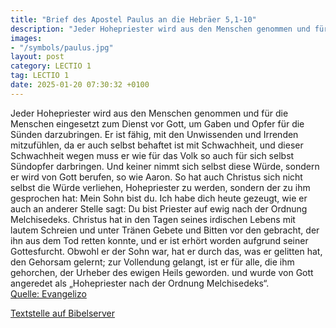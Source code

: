 ```yaml
---
title: "Brief des Apostel Paulus an die Hebräer 5,1-10"
description: "Jeder Hohepriester wird aus den Menschen genommen und für die Menschen eingesetzt zum Dienst vor Gott, um Gaben und Opfer für die Sünden darzubringen. Er ist fähig, mit den Unwissenden und Irrenden mitzufühlen, da er auch selbst behaftet ist mit Schwachheit, und dieser Schwachhei...."
images:
- "/symbols/paulus.jpg"
layout: post
category: LECTIO 1
tag: LECTIO 1
date: 2025-01-20 07:30:32 +0100
---
```

Jeder Hohepriester wird aus den Menschen genommen und für die Menschen eingesetzt zum Dienst vor Gott, um Gaben und Opfer für die Sünden darzubringen.
Er ist fähig, mit den Unwissenden und Irrenden mitzufühlen, da er auch selbst behaftet ist mit Schwachheit,
und dieser Schwachheit wegen muss er wie für das Volk so auch für sich selbst Sündopfer darbringen.<!--more-->
Und keiner nimmt sich selbst diese Würde, sondern er wird von Gott berufen, so wie Aaron.
So hat auch Christus sich nicht selbst die Würde verliehen, Hohepriester zu werden, sondern der zu ihm gesprochen hat: Mein Sohn bist du. Ich habe dich heute gezeugt,
wie er auch an anderer Stelle sagt: Du bist Priester auf ewig nach der Ordnung Melchisedeks.
Christus hat in den Tagen seines irdischen Lebens mit lautem Schreien und unter Tränen Gebete und Bitten vor den gebracht, der ihn aus dem Tod retten konnte, und er ist erhört worden aufgrund seiner Gottesfurcht.
Obwohl er der Sohn war, hat er durch das, was er gelitten hat, den Gehorsam gelernt;
zur Vollendung gelangt, ist er für alle, die ihm gehorchen, der Urheber des ewigen Heils geworden.
und wurde von Gott angeredet als „Hohepriester nach der Ordnung Melchisedeks“.<br>
[Quelle: Evangelizo](https://evangeliumtagfuertag.org/DE/gospel)

[Textstelle auf Bibelserver](https://www.bibleserver.com/EU/Hebräer5,1-10)
